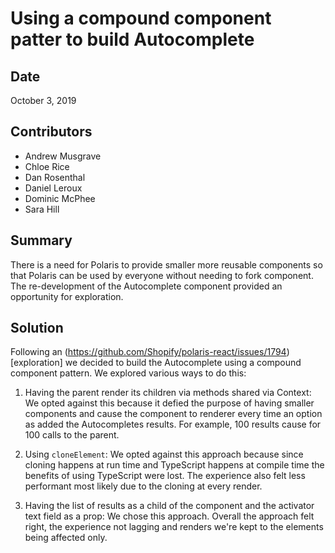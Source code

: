 # Using a compound component patter to build Autocomplete

## Date

October 3, 2019

## Contributors

- Andrew Musgrave
- Chloe Rice
- Dan Rosenthal
- Daniel Leroux
- Dominic McPhee
- Sara Hill

## Summary

There is a need for Polaris to provide smaller more reusable components so that Polaris can be used by everyone without needing to fork component. The re-development of the Autocomplete component provided an opportunity for exploration.

## Solution

Following an (https://github.com/Shopify/polaris-react/issues/1794)[exploration] we decided to build the Autocomplete using a compound component pattern. We explored various ways to do this:

1. Having the parent render its children via methods shared via Context: We opted against this because it defied the purpose of having smaller components and cause the component to renderer every time an option as added the Autocompletes results. For example, 100 results cause for 100 calls to the parent.

2. Using `cloneElement`: We opted against this approach because since cloning happens at run time and TypeScript happens at compile time the benefits of using TypeScript were lost. The experience also felt less performant most likely due to the cloning at every render.

3. Having the list of results as a child of the component and the activator text field as a prop: We chose this approach. Overall the approach felt right, the experience not lagging and renders we're kept to the elements being affected only.
